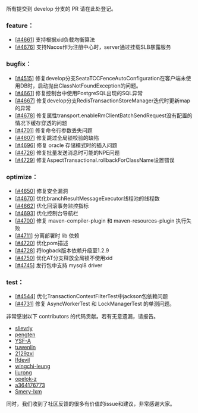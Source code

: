 所有提交到 develop 分支的 PR 请在此处登记。

<!-- 请根据PR的类型添加 `变更记录` 到以下对应位置(feature/bugfix/optimize/test) 下 -->

### feature：
  - [[#4661](https://github.com/seata/seata/pull/4713)] 支持根据xid负载均衡算法
  - [[#4676](https://github.com/seata/seata/pull/4676)] 支持Nacos作为注册中心时，server通过挂载SLB暴露服务


### bugfix：
  - [[#4515](https://github.com/seata/seata/pull/4515)] 修复develop分支SeataTCCFenceAutoConfiguration在客户端未使用DB时，启动抛出ClassNotFoundException的问题。
  - [[#4661](https://github.com/seata/seata/pull/4661)] 修复控制台中使用PostgreSQL出现的SQL异常
  - [[#4667](https://github.com/seata/seata/pull/4682)] 修复develop分支RedisTransactionStoreManager迭代时更新map的异常
  - [[#4678](https://github.com/seata/seata/pull/4678)] 修复属性transport.enableRmClientBatchSendRequest没有配置的情况下缓存穿透的问题
  - [[#4701](https://github.com/seata/seata/pull/4701)] 修复命令行参数丢失问题
  - [[#4607](https://github.com/seata/seata/pull/4607)] 修复跳过全局锁校验的缺陷
  - [[#4696](https://github.com/seata/seata/pull/4696)] 修复 oracle 存储模式时的插入问题
  - [[#4726](https://github.com/seata/seata/pull/4726)] 修复批量发送消息时可能的NPE问题
  - [[#4729](https://github.com/seata/seata/pull/4729)] 修复AspectTransactional.rollbackForClassName设置错误

### optimize：
  - [[#4650](https://github.com/seata/seata/pull/4650)] 修复安全漏洞
  - [[#4670](https://github.com/seata/seata/pull/4670)] 优化branchResultMessageExecutor线程池的线程数
  - [[#4662](https://github.com/seata/seata/pull/4662)] 优化回滚事务监控指标
  - [[#4693](https://github.com/seata/seata/pull/4693)] 优化控制台导航栏
  - [[#4700](https://github.com/seata/seata/pull/4700)] 修复 maven-compiler-plugin 和 maven-resources-plugin 执行失败
  - [[#4711](https://github.com/seata/seata/pull/4711)] 分离部署时 lib 依赖
  - [[#4720](https://github.com/seata/seata/pull/4720)] 优化pom描述
  - [[#4728](https://github.com/seata/seata/pull/4728)] 将logback版本依赖升级至1.2.9
  - [[#4750](https://github.com/seata/seata/pull/4750)] 优化AT分支释放全局锁不使用xid
  - [[#4745](https://github.com/seata/seata/pull/4745)] 发行包中支持 mysql8 driver

### test：
  - [[#4544](https://github.com/seata/seata/pull/4544)] 优化TransactionContextFilterTest中jackson包依赖问题
  - [[#4731](https://github.com/seata/seata/pull/4731)] 修复 AsyncWorkerTest 和 LockManagerTest 的单测问题。


非常感谢以下 contributors 的代码贡献。若有无意遗漏，请报告。

<!-- 请确保您的 GitHub ID 在以下列表中 -->
- [slievrly](https://github.com/slievrly)
- [pengten](https://github.com/pengten)
- [YSF-A](https://github.com/YSF-A)
- [tuwenlin](https://github.com/tuwenlin)
- [2129zxl](https://github.com/2129zxl)
- [Ifdevil](https://github.com/Ifdevil)
- [wingchi-leung](https://github.com/wingchi-leung)
- [liurong](https://github.com/robynron)
- [opelok-z](https://github.com/opelok-z)
- [a364176773](https://github.com/a364176773)
- [Smery-lxm](https://github.com/Smery-lxm)

同时，我们收到了社区反馈的很多有价值的issue和建议，非常感谢大家。